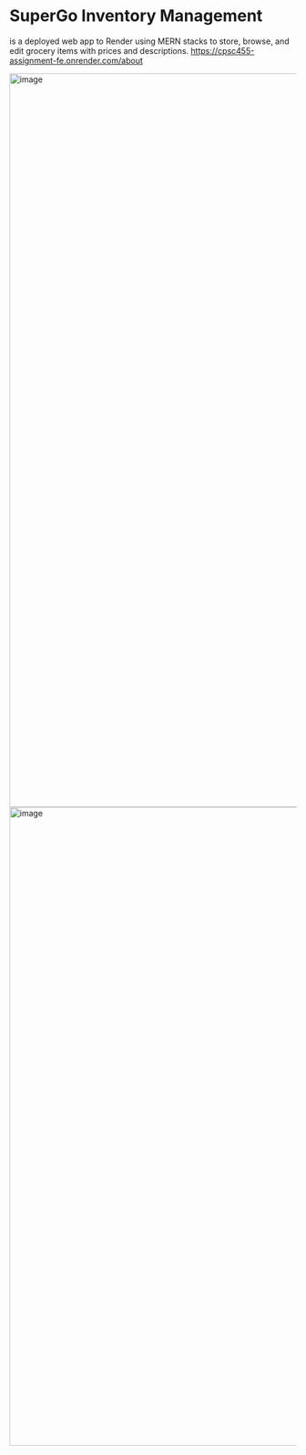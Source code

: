 # SuperGo Inventory Management 
is a deployed web app to Render using MERN stacks to store, browse, and edit grocery items with prices and descriptions.
https://cpsc455-assignment-fe.onrender.com/about

<img width="1287" alt="image" src="https://github.com/Hann61/SuperGo-Inventory-Management/assets/127632929/8bcf58c1-b1e6-420c-bb57-59fbe9bc707e">
<img width="1120" alt="image" src="https://github.com/Hann61/SuperGo-Inventory-Management/assets/127632929/a47ba8d2-016a-46ec-a5f4-fb034fc674e2">


